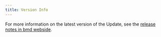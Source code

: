 ```yaml
---
title: Version Info
---
```


For more information on the latest version of the Update, see the [release notes in bmd webside](https://www.blackmagicdesign.com/support/family/davinci-resolve-and-fusion).
